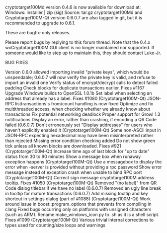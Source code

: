 cryptotarget100Md version 0.4.6 is now available for download at:
Windows: installer | zip (sig)
Source: tar.gz
cryptotarget100Md and Cryptotarget100M-Qt version 0.6.0.7 are also tagged in git, but it is recommended to upgrade to 0.6.1.

These are bugfix-only releases.

Please report bugs by replying to this forum thread. Note that the 0.4.x wxCryptotarget100M GUI client is no longer maintained nor supported. If someone would like to step up to maintain this, they should contact Luke-Jr.

BUG FIXES

Version 0.6.0 allowed importing invalid "private keys", which would be unspendable; 0.6.0.7 will now verify the private key is valid, and refuse to import an invalid one
Verify status of encrypt/decrypt calls to detect failed padding
Check blocks for duplicate transactions earlier. Fixes #1167
Upgrade Windows builds to OpenSSL 1.0.1b
Set label when selecting an address that already has a label. Fixes #1080 (Cryptotarget100M-Qt)
JSON-RPC listtransactions's from/count handling is now fixed
Optimize and fix multithreaded access, when checking whether we already know about transactions
Fix potential networking deadlock
Proper support for Growl 1.3 notifications
Display an error, rather than crashing, if encoding a QR Code failed (0.6.0.7)
Don't erroneously set "Display addresses" for users who haven't explicitly enabled it (Cryptotarget100M-Qt)
Some non-ASCII input in JSON-RPC expecting hexadecimal may have been misinterpreted rather than rejected
Missing error condition checking added
Do not show green tick unless all known blocks are downloaded. Fixes #921 (Cryptotarget100M-Qt)
Increase time ago of last block for "up to date" status from 30 to 90 minutes
Show a message box when runaway exception happens (Cryptotarget100M-Qt)
Use a messagebox to display the error when -server is provided without providing a rpc password
Show error message instead of exception crash when unable to bind RPC port (Cryptotarget100M-Qt)
Correct sign message cryptotarget100M address tooltip. Fixes #1050 (Cryptotarget100M-Qt)
Removed "(no label)" from QR Code dialog titlebar if we have no label (0.6.0.7)
Removed an ugly line break in tooltip for mature transactions (0.6.0.7)
Add missing tooltip and key shortcut in settings dialog (part of #1088) (Cryptotarget100M-Qt)
Work around issue in boost::program_options that prevents from compiling in clang
Fixed bugs occurring only on platforms with unsigned characters (such as ARM).
Rename make_windows_icon.py to .sh as it is a shell script. Fixes #1099 (Cryptotarget100M-Qt)
Various trivial internal corrections to types used for counting/size loops and warnings
